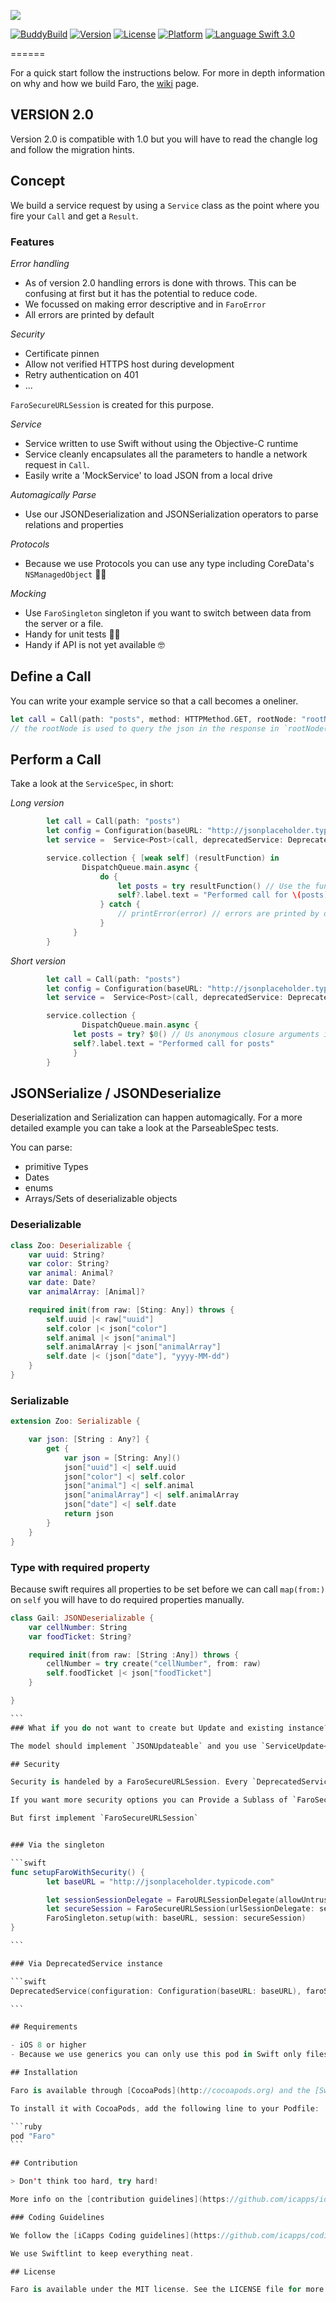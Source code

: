 ![](./Images/FaroShield.jpg)

[![BuddyBuild](https://dashboard.buddybuild.com/api/statusImage?appID=57ea1d04856a610100f8208a&branch=develop&build=latest)](https://dashboard.buddybuild.com/apps/57ea1d04856a610100f8208a/build/latest)
 [![Version](https://img.shields.io/cocoapods/v/Faro.svg?style=flat)](http://cocoapods.org/pods/Faro) [![License](https://img.shields.io/cocoapods/l/Faro.svg?style=flat)](http://cocoapods.org/pods/Faro) [![Platform](https://img.shields.io/cocoapods/p/Faro.svg?style=flat)](http://cocoapods.org/pods/Faro)
[![Language Swift 3.0](https://img.shields.io/badge/Language-Swift%203.0-orange.svg?style=flat)](https://swift.org)

======

For a quick start follow the instructions below. For more in depth information on why and how we build Faro, the [wiki](https://github.com/icapps/ios-faro/wiki) page.

## VERSION 2.0

Version 2.0 is compatible with 1.0 but you will have to read the changle log and follow the migration hints.

## Concept
We build a service request by using a `Service` class as the point where you fire your `Call` and get a `Result`.

### Features

*Error handling*
* As of version 2.0 handling errors is done with throws. This can be confusing at first but it has the potential to reduce code.
* We focussed on making error descriptive and in `FaroError`
* All errors are printed by default

*Security*
* Certificate pinnen
* Allow not verified HTTPS host during development
* Retry authentication on 401
* ...

`FaroSecureURLSession` is created for this purpose.

*Service*
* Service written to use Swift without using the Objective-C runtime
* Service cleanly encapsulates all the parameters to handle a network request in `Call`.
* Easily write a 'MockService' to load JSON from a local drive

*Automagically Parse*
* Use our JSONDeserialization and JSONSerialization operators to parse relations and properties

*Protocols*
* Because we use Protocols you can use any type including CoreData's `NSManagedObject` 💪🏼

*Mocking*
* Use `FaroSingleton` singleton if you want to switch between data from the server or a file.
* Handy for unit tests 💪🏼
* Handy if API is not yet available 🤓

## Define a Call

You can write your example service so that a call becomes a oneliner.
```Swift
let call = Call(path: "posts", method: HTTPMethod.GET, rootNode: "rootNode")
// the rootNode is used to query the json in the response in `rootNode(from json:)`
```
## Perform a Call

Take a look at the `ServiceSpec`, in short:

*Long version*
```swift
        let call = Call(path: "posts")
        let config = Configuration(baseURL: "http://jsonplaceholder.typicode.com"
        let service =  Service<Post>(call, deprecatedService: DeprecatedService(configuration: config)

        service.collection { [weak self] (resultFunction) in
      			DispatchQueue.main.async {
      				do {
      					let posts = try resultFunction() // Use the function to get the result or the error trown
      					self?.label.text = "Performed call for \(posts)"
      				} catch {
      					// printError(error) // errors are printed by default so you could leave this out
      				}
			  }
		}
```

*Short version*
```swift
        let call = Call(path: "posts")
        let config = Configuration(baseURL: "http://jsonplaceholder.typicode.com"
        let service =  Service<Post>(call, deprecatedService: DeprecatedService(configuration: config)

        service.collection {
      			DispatchQueue.main.async {
              let posts = try? $0() // Us anonymous closure arguments if you are comfortable with the syntax
              self?.label.text = "Performed call for posts"
			  }
		}
```

## JSONSerialize / JSONDeserialize

Deserialization and Serialization can happen automagically. For a more detailed example you can take a look at the ParseableSpec tests.

You can parse:

* primitive Types
* Dates
* enums
* Arrays/Sets of deserializable objects

### Deserializable

```swift
class Zoo: Deserializable {
    var uuid: String?
    var color: String?
    var animal: Animal?
    var date: Date?
    var animalArray: [Animal]?

    required init(from raw: [Sting: Any]) throws {
        self.uuid |< raw["uuid"]
        self.color |< json["color"]
        self.animal |< json["animal"]
        self.animalArray |< json["animalArray"]
        self.date |< (json["date"], "yyyy-MM-dd")
    }
}

```
### Serializable

```swift
extension Zoo: Serializable {

    var json: [String : Any?] {
        get {
            var json = [String: Any]()
            json["uuid"] <| self.uuid
            json["color"] <| self.color
            json["animal"] <| self.animal
            json["animalArray"] <| self.animalArray
            json["date"] <| self.date
            return json
        }
    }
}
```

### Type with required property

Because swift requires all properties to be set before we can call `map(from:)` on `self` you will have to do required properties manually.

````swift
class Gail: JSONDeserializable {
    var cellNumber: String
    var foodTicket: String?

    required init(from raw: [String :Any]) throws {
        cellNumber = try create("cellNumber", from: raw)
        self.foodTicket |< json["foodTicket"]
    }

}

```
### What if you do not want to create but Update and existing instance?

The model should implement `JSONUpdateable` and you use `ServiceUpdate<T>`.

## Security

Security is handeled by a FaroSecureURLSession. Every `DeprecatedService` has a session that is by default `FaroURLSession`.

If you want more security options you can Provide a Sublass of `FaroSecureURLSession` or alternativaly implement the `FaroSessionable`. To let Faro know about your session you need to provide it via the `FaroSingleton` or for every instance of `DeprecatedService` you made.

But first implement `FaroSecureURLSession`


### Via the singleton

```swift
func setupFaroWithSecurity() {
		let baseURL = "http://jsonplaceholder.typicode.com"

		let sessionSessionDelegate = FaroURLSessionDelegate(allowUntrustedCertificates: false)
		let secureSession = FaroSecureURLSession(urlSessionDelegate: sessionSessionDelegate)
		FaroSingleton.setup(with: baseURL, session: secureSession)
}

```

### Via DeprecatedService instance

```swift
DeprecatedService(configuration: Configuration(baseURL: baseURL), faroSession: secureSession)

```

## Requirements

- iOS 8 or higher
- Because we use generics you can only use this pod in Swift only files. You can mix and Match with Objective-C but not with generic classes.  Types [More info](https://developer.apple.com/library/ios/documentation/Swift/Conceptual/BuildingCocoaApps/InteractingWithObjective-CAPIs.html#//apple_ref/doc/uid/TP40014216-CH4-ID53)

## Installation

Faro is available through [CocoaPods](http://cocoapods.org) and the [Swift Package Manager](https://swift.org/package-manager/).

To install it with CocoaPods, add the following line to your Podfile:

```ruby
pod "Faro"
```

## Contribution

> Don't think too hard, try hard!

More info on the [contribution guidelines](https://github.com/icapps/ios-faro/wiki/Contribution) wiki page.

### Coding Guidelines

We follow the [iCapps Coding guidelines](https://github.com/icapps/coding-guidelines/tree/master/iOS/Swift).

We use Swiftlint to keep everything neat.

## License

Faro is available under the MIT license. See the LICENSE file for more info.
